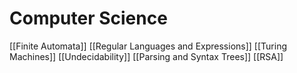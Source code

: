 # Computer Science
[[Finite Automata]]
[[Regular Languages and Expressions]]
[[Turing Machines]]
[[Undecidability]]
[[Parsing and Syntax Trees]]
[[RSA]]

